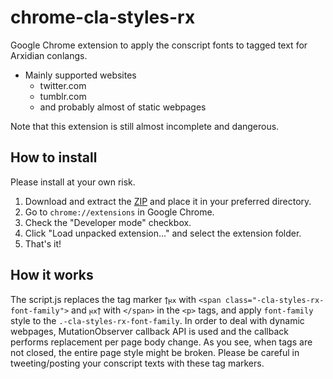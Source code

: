 # chrome-cla-styles-rx
Google Chrome extension to apply the conscript fonts to tagged text for Arxidian conlangs.

- Mainly supported websites
	- twitter.com
	- tumblr.com
	- and probably almost of static webpages

Note that this extension is still almost incomplete and dangerous.

## How to install
Please install at your own risk.

1. Download and extract the [ZIP](https://github.com/qothr/chrome-cla-styles-rx/archive/master.zip) and place it in your preferred directory.
2. Go to `chrome://extensions` in Google Chrome.
3. Check the "Developer mode" checkbox.
4. Click "Load unpacked extension..." and select the extension folder.
5. That's it!

## How it works
The script.js replaces the tag marker `𐍊𐍂𐍇` with `<span class="-cla-styles-rx-font-family">` and `𐍂𐍇𐍊` with `</span>` in the `<p>` tags, and apply `font-family` style to the `.-cla-styles-rx-font-family`. In order to deal with dynamic webpages, MutationObserver callback API is used and the callback performs replacement per page body change. As you see, when tags are not closed, the entire page style might be broken. Please be careful in tweeting/posting your conscript texts with these tag markers.
